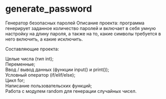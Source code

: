 # generate_password
Генератор безопасных паролей
Описание проекта: программа генерирует заданное количество паролей и включает в себя умную настройку на длину пароля, а также на то, какие символы требуется в него включить, а какие исключить.

Составляющие проекта:  
  
Целые числа (тип int);  
Переменные;  
Ввод / вывод данных (функции input() и print());  
Условный оператор (if/elif/else);  
Цикл for;  
Написание пользовательских функций;  
Работа с модулем random для генерации случайных чисел.  
